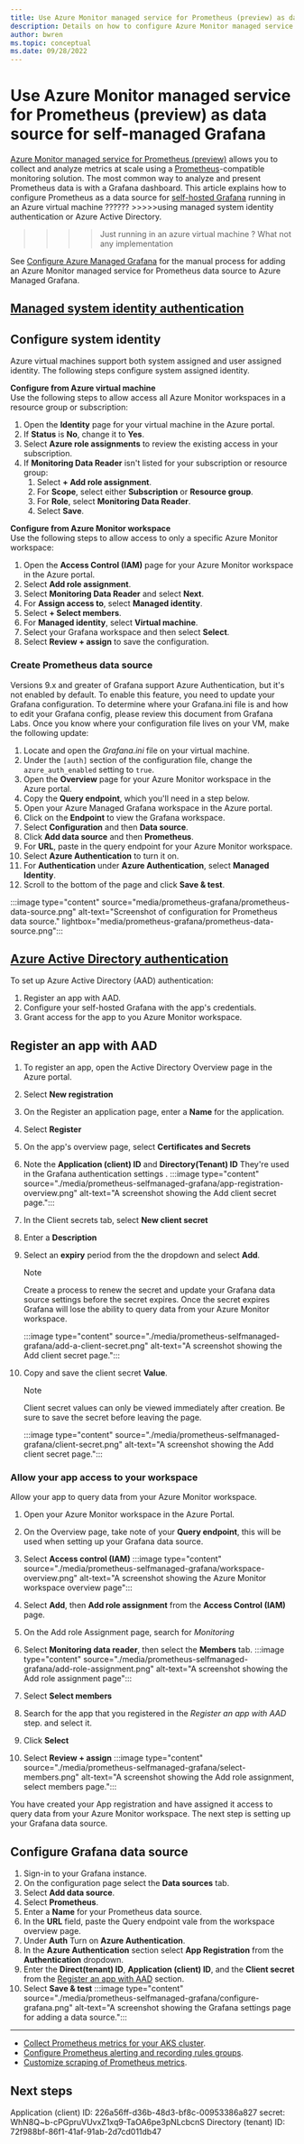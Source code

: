 ```yaml
---
title: Use Azure Monitor managed service for Prometheus (preview) as data source for Grafana
description: Details on how to configure Azure Monitor managed service for Prometheus (preview) as data source for both Azure Managed Grafana and self-hosted Grafana in an Azure virtual machine.
author: bwren 
ms.topic: conceptual
ms.date: 09/28/2022
---
```


# Use Azure Monitor managed service for Prometheus (preview) as data source for self-managed Grafana 

[Azure Monitor managed service for Prometheus (preview)](prometheus-metrics-overview.md) allows you to collect and analyze metrics at scale using a [Prometheus](https://aka.ms/azureprometheus-promio)-compatible monitoring solution. The most common way to analyze and present Prometheus data is with a Grafana dashboard. This article explains how to configure Prometheus as a data source for [self-hosted Grafana](https://grafana.com/) running in an Azure virtual machine ?????? >>>>>using managed system identity authentication 
or Azure Active Directory.  

>>>>Just running in an azure virtual machine ? What not any implementation


See [Configure Azure Managed Grafana](./prometheus-grafana.md) for the manual process for adding an Azure Monitor managed service for Prometheus data source to Azure Managed Grafana.

## [Managed system identity authentication](#tab/managedidnetity)

## Configure system identity
Azure virtual machines support both system assigned and user assigned identity. The following steps configure system assigned identity.

**Configure from Azure virtual machine**<br>
Use the following steps to allow access all Azure Monitor workspaces in a resource group or subscription:

1. Open the **Identity** page for your virtual machine in the Azure portal.
2. If **Status** is **No**, change it to **Yes**.
3. Select **Azure role assignments** to review the existing access in your subscription.
4. If **Monitoring Data Reader** isn't listed for your subscription or resource group:
   1. Select **+ Add role assignment**. 
   2. For **Scope**, select either **Subscription** or **Resource group**.
   3. For **Role**, select **Monitoring Data Reader**.
   4. Select **Save**.

**Configure from Azure Monitor workspace**<br>
Use the following steps to allow access to only a specific Azure Monitor workspace:

1. Open the **Access Control (IAM)** page for your Azure Monitor workspace in the Azure portal.
2. Select **Add role assignment**.
3. Select **Monitoring Data Reader** and select **Next**.
4. For **Assign access to**, select **Managed identity**.
5. Select **+ Select members**.
6. For **Managed identity**, select **Virtual machine**.
7. Select your Grafana workspace and then select **Select**.
8. Select **Review + assign** to save the configuration.




### Create Prometheus data source

Versions 9.x and greater of Grafana support Azure Authentication, but it's not enabled by default. To enable this feature, you need to update your Grafana configuration. To determine where your Grafana.ini file is and how to edit your Grafana config, please review this document from Grafana Labs. Once you know where your configuration file lives on your VM, make the following update:


1. Locate and open the *Grafana.ini* file on your virtual machine.
2. Under the `[auth]` section of the configuration file, change the `azure_auth_enabled` setting to `true`.
3. Open the **Overview** page for your Azure Monitor workspace in the Azure portal.
4. Copy the **Query endpoint**, which you'll need in a step below.
5. Open your Azure Managed Grafana workspace in the Azure portal.
6. Click on the **Endpoint** to view the Grafana workspace.
7. Select **Configuration** and then **Data source**.
8. Click **Add data source** and then **Prometheus**.
9. For **URL**,  paste in the query endpoint for your Azure Monitor workspace.
10. Select **Azure Authentication** to turn it on.
11. For **Authentication** under **Azure Authentication**, select **Managed Identity**.
12. Scroll to the bottom of the page and click **Save & test**.

:::image type="content" source="media/prometheus-grafana/prometheus-data-source.png" alt-text="Screenshot of configuration for Prometheus data source." lightbox="media/prometheus-grafana/prometheus-data-source.png":::


## [Azure Active Directory authentication](#tab/ADD)

To set up Azure Active Directory (AAD) authentication:
1. Register an app with AAD.
1. Configure your self-hosted Grafana with the app's credentials.
1. Grant access for the app to you Azure Monitor workspace.

## Register an app with AAD

1. To register an app, open the Active Directory Overview page in the Azure portal.
1. Select **New registration**
1. On the Register an application page, enter a **Name** for the application.
1. Select **Register**
1. On the app's overview page, select **Certificates and Secrets**
1. Note the **Application (client) ID** and **Directory(Tenant) ID** They're used in the Grafana authentication settings .
 :::image type="content" source="./media/prometheus-selfmanaged-grafana/app-registration-overview.png" alt-text="A screenshot showing the Add client secret page.":::
1. In the Client secrets tab, select **New client secret**
1. Enter a **Description** 
1. Select an **expiry** period from the the dropdown and select **Add**.
    > [!NOTE]
    > Create a process to renew the secret and update your Grafana data source settings before the secret expires. 
    > Once the secret expires Grafana will lose the ability to query data from your Azure Monitor workspace.

    :::image type="content" source="./media/prometheus-selfmanaged-grafana/add-a-client-secret.png" alt-text="A screenshot showing the Add client secret page.":::
     
1. Copy and save the client secret **Value**.
    > [!NOTE]
    > Client secret values can only be viewed immediately after creation. Be sure to save the secret before leaving the page.

    :::image type="content" source="./media/prometheus-selfmanaged-grafana/client-secret.png" alt-text="A screenshot showing the Add client secret page.":::

### Allow your app access to your workspace

Allow your app to query data from your Azure Monitor workspace.  

1. Open your Azure Monitor workspace in the Azure Portal. 
1. On the Overview page, take note of your **Query endpoint**, this will be used when setting up your Grafana data source. 
1. Select **Access control (IAM)**
:::image type="content" source="./media/prometheus-selfmanaged-grafana/workspace-overview.png" alt-text="A screenshot showing the Azure Monitor workspace overview page":::

1. Select **Add**, then **Add role assignment** from the **Access Control (IAM)** page.
1. On the Add role Assignment page, search for *Monitoring*
1. Select **Monitoring data reader**, then select the **Members** tab.
    :::image type="content" source="./media/prometheus-selfmanaged-grafana/add-role-assignment.png" alt-text="A screenshot showing the Add role assignment page":::

1. Select **Select members**
1. Search for the app that you registered in the *Register an app with AAD* step. and select it.
1. Click **Select**
1. Select **Review + assign**
   :::image type="content" source="./media/prometheus-selfmanaged-grafana/select-members.png" alt-text="A screenshot showing the Add role assignment, select members page.":::

You have created your App registration and have assigned it access to query data from your Azure Monitor workspace. The next step is setting up your Grafana data source. 

## Configure Grafana data source

1. Sign-in to your Grafana instance.
1. On the configuration page select the **Data sources** tab.
1. Select **Add data source**.
1. Select **Prometheus**.
1. Enter a **Name** for your Prometheus data source.
1. In the **URL** field, paste the Query endpoint vale from the workspace overview page.
1. Under **Auth** Turn on  **Azure Authentication**.
1. In the **Azure Authentication** section select **App Registration** from the **Authentication** dropdown.
1. Enter the **Direct(tenant) ID**, **Application (client) ID**, and the **Client secret** from the [Register an app with AAD](#register-an-app-with-add) section.
1. Select **Save & test**
    :::image type="content" source="./media/prometheus-selfmanaged-grafana/configure-grafana.png" alt-text="A screenshot showing the  Grafana settings page for adding a data source.":::

--- 

- [Collect Prometheus metrics for your AKS cluster](../essentials/prometheus-metrics-enable.md).
- [Configure Prometheus alerting and recording rules groups](prometheus-rule-groups.md).
- [Customize scraping of Prometheus metrics](prometheus-metrics-scrape-configuration.md).  
   
## Next steps
   

Application (client) ID: 226a56ff-d36b-48d3-bf8c-00953386a827 
secret: WhN8Q~b-cPGpruVUvxZ1xq9-TaOA6pe3pNLcbcnS
Directory (tenant) ID: 72f988bf-86f1-41af-91ab-2d7cd011db47